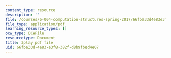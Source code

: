 ```yaml
---
content_type: resource
description: ''
file: /courses/6-004-computation-structures-spring-2017/66fba33d4e83e3f8382fd8b9fbed4e07_ISaYWm8T8n4.pdf
file_type: application/pdf
learning_resource_types: []
ocw_type: OCWFile
resourcetype: Document
title: 3play pdf file
uid: 66fba33d-4e83-e3f8-382f-d8b9fbed4e07
---
```

